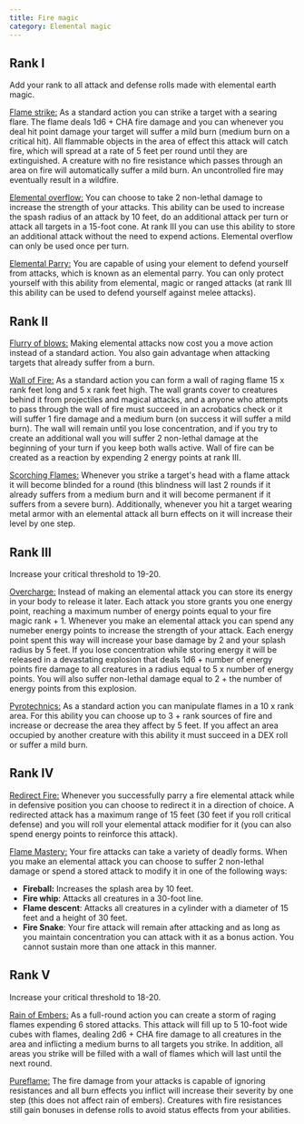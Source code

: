 ```yaml
---
title: Fire magic
category: Elemental magic
---
```


## Rank I

Add your rank to all attack and defense rolls made with elemental earth magic.

<u>Flame strike:</u> As a standard action you can strike a target with a searing flare. The flame deals 1d6 + CHA fire damage and you can whenever you deal hit point damage your target will suffer a mild burn (medium burn on a critical hit). All flammable objects in the area of effect this attack will catch fire, which will spread at a rate of 5 feet per round until they are extinguished. A creature with no fire resistance which passes through an area on fire will automatically suffer a mild burn. An uncontrolled fire may eventually result in a wildfire.

<u>Elemental overflow:</u> You can choose to take 2 non-lethal damage to increase the strength of your attacks. This ability can be used to increase the spash radius of an attack by 10 feet, do an additional attack per turn or attack all targets in a 15-foot cone. At rank III you can use this ability to store an additional attack without the need to expend actions. Elemental overflow can only be used once per turn.

<u>Elemental Parry:</u> You are capable of using your element to defend yourself from attacks, which is known as an elemental parry. You can only protect yourself with this ability from elemental, magic or ranged attacks (at rank III this ability can be used to defend yourself against melee attacks).

## Rank II

<u>Flurry of blows:</u>  Making elemental attacks now cost you a move action instead of a standard action. You also gain advantage when attacking targets that already suffer from a burn.

<u>Wall of Fire:</u> As a standard action you can form a wall of raging flame 15 x rank feet long and 5 x rank feet high. The wall grants cover to creatures behind it from projectiles and magical attacks, and a anyone who attempts to pass through the wall of fire must succeed in an acrobatics check or it will suffer 1 fire damage and a medium burn (on success it will suffer a mild burn). The wall will remain until you lose concentration, and if you try to create an additional wall you will suffer 2 non-lethal damage at the beginning of your turn if you keep both walls active. Wall of fire can be created as a reaction by expending 2 energy points at rank III.

<u>Scorching Flames:</u> Whenever you strike a target's head with a flame attack it will become blinded for a round (this blindness will last 2 rounds if it already suffers from a medium burn and it will become permanent if it suffers from a severe burn). Additionally, whenever you hit a target wearing metal armor with an elemental attack all burn effects on it will increase their level by one step.

## Rank III

Increase your critical threshold to 19-20.

<u>Overcharge:</u> Instead of making an elemental attack you can store its energy in your body to release it later. Each attack you store grants you one energy point, reaching a maximum number of energy points equal to your fire magic rank + 1. Whenever you make an elemental attack you can spend any numeber energy points to increase the strength of your attack. Each energy point spent this way will increase your base damage by 2 and your splash radius by 5 feet. If you lose concentration while storing energy it will be released in a devastating explosion that deals 1d6 + number of energy points fire damage to all creatures in a radius equal to 5 x number of energy points. You will also suffer non-lethal damage equal to 2 + the number of energy points from this explosion.

<u>Pyrotechnics:</u> As a standard action you can manipulate flames in a 10 x rank area. For this ability you can choose up to 3 + rank sources of fire and increase or decrease the area they affect by 5 feet. If you affect an area occupied by another creature with this ability it must succeed in a DEX roll or suffer a mild burn.

## Rank IV

<u>Redirect Fire:</u> Whenever you successfully parry a fire elemental attack while in defensive position you can choose to redirect it in a direction of choice. A redirected attack has a maximum range of 15 feet (30 feet if you roll critical defense) and you will roll your elemental attack modifier for it (you can also spend energy points to reinforce this attack).

<u>Flame Mastery:</u> Your fire attacks can take a variety of deadly forms. When you make an elemental attack you can choose to suffer 2 non-lethal damage or spend a stored attack to modify it in one of the following ways: 

- **Fireball:** Increases the splash area by 10 feet.
- **Fire whip**: Attacks all creatures in a 30-foot line.
- **Flame descent**: Attacks all creatures in a cylinder with a diameter of 15 feet and a height of 30 feet.
- **Fire Snake**: Your fire attack will remain after attacking and as long as you maintain concentration you can attack with it as a bonus action. You cannot sustain more than one attack in this manner.

## Rank V

Increase your critical threshold to 18-20.

<u>Rain of Embers:</u> As a full-round action you can create a storm of raging flames expending 6 stored attacks. This attack will fill up to 5 10-foot wide cubes with flames, dealing 2d6 + CHA fire damage to all creatures in the area and inflicting a medium burns to all targets you strike. In addition, all areas you strike will be filled with a wall of flames which will last until the next round. 

<u>Pureflame:</u> The fire damage from your attacks is capable of ignoring resistances and all burn effects you inflict will increase their severity by one step (this does not affect rain of embers). Creatures with fire resistances still gain bonuses in defense rolls to avoid status effects from your abilities.